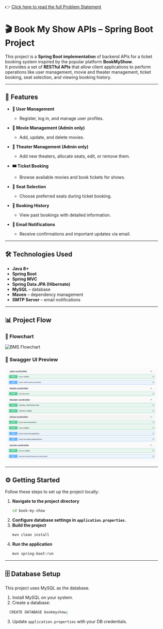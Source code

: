 👉 [Click here to read the full Problem Statement](./Problem-Statement.md)

# 🎬 Book My Show APIs – Spring Boot Project  

This project is a **Spring Boot implementation** of backend APIs for a ticket booking system inspired by the popular platform **BookMyShow**.  
It provides a set of **RESTful APIs** that allow client applications to perform operations like user management, movie and theater management, ticket booking, seat selection, and viewing booking history.  

---

## 🚀 Features  

- **👤 User Management**  
  - Register, log in, and manage user profiles.  

- **🎥 Movie Management (Admin only)**  
  - Add, update, and delete movies.  

- **🏢 Theater Management (Admin only)**  
  - Add new theaters, allocate seats, edit, or remove them.  

- **🎟 Ticket Booking**  
  - Browse available movies and book tickets for shows.  

- **💺 Seat Selection**  
  - Choose preferred seats during ticket booking.  

- **📜 Booking History**  
  - View past bookings with detailed information.  

- **📧 Email Notifications**  
  - Receive confirmations and important updates via email.  

---

## 🛠️ Technologies Used  

- **Java 8+**  
- **Spring Boot**  
- **Spring MVC**  
- **Spring Data JPA (Hibernate)**  
- **MySQL** – database  
- **Maven** – dependency management  
- **SMTP Server** – email notifications  

---

## 📊 Project Flow  

### 🔹 Flowchart  
![BMS Flowchart](https://i.postimg.cc/KYwpVYgP/IMG-20250905-WA0025.jpg) 

### 🔹 Swagger UI Preview  
![Swagger Screenshot](src/main/java/com/driver/bookMyShow/Images/Book-my-show%20API%27s.png)  

---

## ⚙️ Getting Started  

Follow these steps to set up the project locally:  

1. **Navigate to the project directory**  
   ```bash
   cd book-my-show
   ```
2. **Configure database settings in `application.properties`.**  
3. **Build the project**  
   ```bash
   mvn clean install
   ```
4. **Run the application**  
   ```bash
   mvn spring-boot:run
   ```

---

## 🗄️ Database Setup
This project uses MySQL as the database.
1. Install MySQL on your system.
2. Create a database:
 ```bash
   CREATE DATABASE bookmyshow;
   ```
3. Update `application.properties` with your DB credentials.

   



